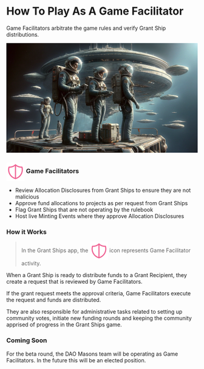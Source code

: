 # How To Play As A Game Facilitator

Game Facilitators arbitrate the game rules and verify Grant Ship distributions.

![](/public/game_facilitators.webp)

<h3><img src="/public/gamefacilitator_icon.svg" style="display: inline; vertical-align: middle;" alt="Grant Ship Icon" /> Game Facilitators</h3>

- Review Allocation Disclosures from Grant Ships to ensure they are not malicious
- Approve fund allocations to projects as per request from Grant Ships
- Flag Grant Ships that are not operating by the rulebook
- Host live Minting Events where they approve Allocation Disclosures

### How it Works

> In the Grant Ships app, the <img src="/public/gamefacilitator_icon.svg" style="display: inline; vertical-align: middle;" alt="Grant Ship Icon" /> icon represents Game Facilitator activity.

When a Grant Ship is ready to distribute funds to a Grant Recipient, they create a request that is reviewed by Game Facilitators.

If the grant request meets the approval criteria, Game Facilitators execute the request and funds are distributed.

They are also responsible for administrative tasks related to setting up community votes, initiate new funding rounds and keeping the community apprised of progress in the Grant Ships game.

### Coming Soon

For the beta round, the DAO Masons team will be operating as Game Facilitators. In the future this will be an elected position.
